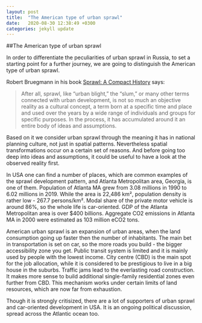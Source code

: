 ```yaml
---
layout: post
title:  "The American type of urban sprawl"
date:   2020-08-30 12:38:49 +0300
categories: jekyll update
---
```

##The American type of urban sprawl

In order to differentiate the peculiarities of urban sprawl in Russia, to set a starting point for a further journey, we are going to distinguish the American type of urban sprawl.

Robert Bruegmann in his book [Sprawl: A Compact History](https://www.amazon.com/Sprawl-Compact-History-Robert-Bruegmann/dp/0226076911) says:
>After all, sprawl, like “urban blight,” the “slum,” or many other terms connected with urban development, is not so much an objective reality as a cultural concept, a term born at a specific time and place and used over the years by a wide range of individuals and groups for specific purposes. In the process, it has accumulated around it an entire body of ideas and assumptions.

Based on it we consider urban sprawl through the meaning it has in national planning culture, not just in spatial patterns. Nevertheless spatial transformations occur on a certain set of reasons. And before going too deep into ideas and assumptions, it could be useful to have a look at the observed reality first.

In USA one can find a number of places, which are common examples of the sprawl development pattern, and Atlanta Metropolitan area, Georgia, is one of them. Population of Atlanta MA grew from 3.08 millions in 1990 to 6.02 millions in 2019. While the area is 22,486 km², population density is rather low - 267.7 persons/km². Modal share of the private motor vehicle is around 86%, so the whole life is car-oriented. GDP of the Atlanta Metropolitan area is over $400 billions. Aggregate CO2 emissions in Atlanta MA in 2000 were estimated as 103 million eCO2 tons.

American urban sprawl is an expansion of urban areas, when the land consumption going up faster then the number of inhabitants. The main bet in transportation is set on car, so the more roads you build - the bigger accessibility zone you get. Public transit system is limited and it is mainly used by people with the lowest income. City centre (CBD) is the main spot for the job allocation, while it is considered to be prestigious to live in a big house in the suburbs. Traffic jams lead to the everlasting road construction. It makes more sense to build additional single-family residential zones even further from CBD. This mechanism works under certain limits of land resources, which are now far from exhaustion.

Though it is strongly critisized, there are a lot of supporters of urban sprawl and car-oriented development in USA. It is an ongoing political discussion, spread across the Atlantic ocean too.
